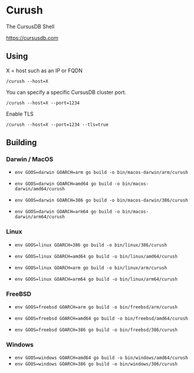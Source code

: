 # Curush
The CursusDB Shell

https://cursusdb.com

## Using
X = host such as an IP or FQDN
``` 
/curush --host=X
```

You can specify a specific CursusDB cluster port.
``` 
/curush --host=X --port=1234
```

Enable TLS
``` 
/curush --host=X --port=1234 --tls=true
```

## Building

### Darwin / MacOS

- ``env GOOS=darwin GOARCH=arm go build -o bin/macos-darwin/arm/curush``

- ``env GOOS=darwin GOARCH=amd64 go build -o bin/macos-darwin/amd64/curush``

- ``env GOOS=darwin GOARCH=386 go build -o bin/macos-darwin/386/curush``

- ``env GOOS=darwin GOARCH=arm64 go build -o bin/macos-darwin/arm64/curush``

### Linux
- ``env GOOS=linux GOARCH=386 go build -o bin/linux/386/curush``

- ``env GOOS=linux GOARCH=amd64 go build -o bin/linux/amd64/curush``

- ``env GOOS=linux GOARCH=arm go build -o bin/linux/arm/curush``

- ``env GOOS=linux GOARCH=arm64 go build -o bin/linux/arm64/curush``

### FreeBSD

- ``env GOOS=freebsd GOARCH=arm go build -o bin/freebsd/arm/curush``

- ``env GOOS=freebsd GOARCH=amd64 go build -o bin/freebsd/amd64/curush``

- ``env GOOS=freebsd GOARCH=386 go build -o bin/freebsd/386/curush``


### Windows
- ``env GOOS=windows GOARCH=amd64 go build -o bin/windows/amd64/curush``
- ``env GOOS=windows GOARCH=386 go build -o bin/windows/386/curush``

